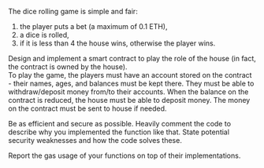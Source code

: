 The dice rolling game is simple and fair:
1) the player puts a bet (a maximum of 0.1 ETH), 
2) a dice is rolled, 
3) if it is less than 4 the house wins, otherwise the player wins. 

Design and implement a smart contract to play the role of the house (in fact, the contract is owned by the house).  
To play the game, the players must have an account stored on the contract - their names, ages, and balances must be kept there.  They must be able to withdraw/deposit money from/to their accounts.
When the balance on the contract is reduced, the house must be able to deposit money.
The money on the contract must be sent to house if needed. 

Be as efficient and secure as possible. Heavily comment the code to describe why you implemented the function like that. State potential security weaknesses and how the code solves these.

Report the gas usage of your functions on top of their implementations. 

